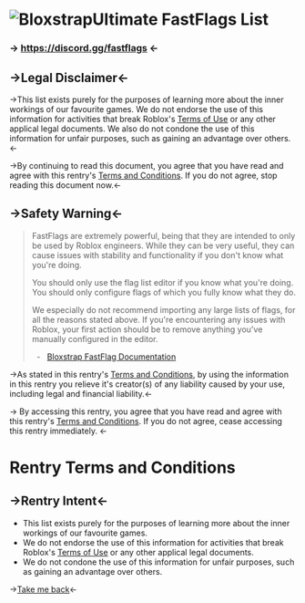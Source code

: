 #  ![Bloxstrap](https://github.com/pizzaboxer/bloxstrap/raw/main/Images/Bloxstrap.png)Ultimate FastFlags List

### ->  https://discord.gg/fastflags  <-

## ->Legal Disclaimer<-

->This list exists purely for the purposes of learning more about the inner workings of our favourite games. We do not endorse the use of this information for activities that break Roblox's [Terms of Use](https://en.help.roblox.com/hc/en-us/articles/115004647846-Roblox-Terms-of-Use) or any other applical legal documents. We also do not condone the use of this information for unfair purposes, such as gaining an advantage over others.<-

->By continuing to read this document, you agree that you have read and agree with this rentry's [Terms and Conditions](https://rentry.org/uffl-rentry-terms-and-conditions/#rentry-terms-and-conditions). If you do not agree, stop reading this document now.<-

## ->Safety Warning<-

> FastFlags are extremely powerful, being that they are intended to only be used by Roblox engineers. While they can be very useful, they can cause issues with stability and functionality if you don't know what you're doing.
> 
> You should only use the flag list editor if you know what you're doing. You should only configure flags of which you fully know what they do.
> 
> We especially do not recommend importing any large lists of flags, for all the reasons stated above. If you're encountering any issues with Roblox, your first action should be to remove anything you've manually configured in the editor.
>
> &nbsp;&nbsp;-&nbsp;&nbsp; [Bloxstrap FastFlag Documentation](https://github.com/pizzaboxer/bloxstrap/wiki/A-guide-to-FastFlags)

->As stated in this rentry's [Terms and Conditions](https://rentry.org/uffl-rentry-terms-and-conditions/#rentry-terms-and-conditions), by using the information in this rentry you relieve it's creator(s) of any liability caused by your use, including legal and financial liability.<-

-> By accessing this rentry, you agree that you have read and agree with this rentry's  [Terms and Conditions](https://rentry.org/uffl-rentry-terms-and-conditions/#rentry-terms-and-conditions). If you do not agree, cease accessing this rentry immediately. <-

# Rentry Terms and Conditions

## ->Rentry Intent<-

* This list exists purely for the purposes of learning more about the inner workings of our favourite games.
* We do not endorse the use of this information for activities that break Roblox's [Terms of Use](https://en.help.roblox.com/hc/en-us/articles/115004647846-Roblox-Terms-of-Use) or any other applical legal documents.
* We do not condone the use of this information for unfair purposes, such as gaining an advantage over others.

->[Take me back](https://github.com/dannwsx/fflags)<-
